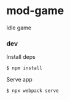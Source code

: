 # mod-game

Idle game

### dev

Install deps

```
$ npm install
```

Serve app

```
$ npx webpack serve
```
